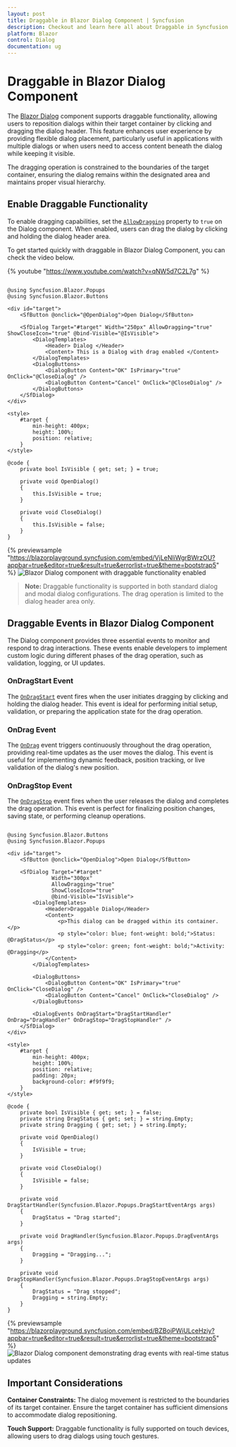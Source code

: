 ```yaml
---
layout: post
title: Draggable in Blazor Dialog Component | Syncfusion
description: Checkout and learn here all about Draggable in Syncfusion Blazor Dialog component and much more details.
platform: Blazor
control: Dialog
documentation: ug
---
```


# Draggable in Blazor Dialog Component

The [Blazor Dialog](https://www.syncfusion.com/blazor-components/blazor-modal-dialog) component supports draggable functionality, allowing users to reposition dialogs within their target container by clicking and dragging the dialog header. This feature enhances user experience by providing flexible dialog placement, particularly useful in applications with multiple dialogs or when users need to access content beneath the dialog while keeping it visible.

The dragging operation is constrained to the boundaries of the target container, ensuring the dialog remains within the designated area and maintains proper visual hierarchy.

## Enable Draggable Functionality

To enable dragging capabilities, set the [`AllowDragging`](https://help.syncfusion.com/cr/blazor/Syncfusion.Blazor.Popups.SfDialog.html#Syncfusion_Blazor_Popups_SfDialog_AllowDragging) property to `true` on the Dialog component. When enabled, users can drag the dialog by clicking and holding the dialog header area.

To get started quickly with draggable in Blazor Dialog Component, you can check the video below.

{% youtube "https://www.youtube.com/watch?v=qNW5d7C2L7g" %}

```cshtml

@using Syncfusion.Blazor.Popups
@using Syncfusion.Blazor.Buttons

<div id="target">
    <SfButton @onclick="@OpenDialog">Open Dialog</SfButton>

    <SfDialog Target="#target" Width="250px" AllowDragging="true" ShowCloseIcon="true" @bind-Visible="@IsVisible">
        <DialogTemplates>
            <Header> Dialog </Header>
            <Content> This is a Dialog with drag enabled </Content>
        </DialogTemplates>
        <DialogButtons>
            <DialogButton Content="OK" IsPrimary="true" OnClick="@CloseDialog" />
            <DialogButton Content="Cancel" OnClick="@CloseDialog" />
        </DialogButtons>
    </SfDialog>
</div>

<style>
    #target {
        min-height: 400px;
        height: 100%;
        position: relative;
    }
</style>

@code {
    private bool IsVisible { get; set; } = true;

    private void OpenDialog()
    {
        this.IsVisible = true;
    }

    private void CloseDialog()
    {
        this.IsVisible = false;
    }
}

```
{% previewsample "https://blazorplayground.syncfusion.com/embed/VjLeNliWgrBWrzOU?appbar=true&editor=true&result=true&errorlist=true&theme=bootstrap5" %}
![Blazor Dialog component with draggable functionality enabled](./images/blazor-dialog-draggable.gif)

>**Note:** Draggable functionality is supported in both standard dialog and modal dialog configurations. The drag operation is limited to the dialog header area only.

## Draggable Events in Blazor Dialog Component

The Dialog component provides three essential events to monitor and respond to drag interactions. These events enable developers to implement custom logic during different phases of the drag operation, such as validation, logging, or UI updates.

### OnDragStart Event

The [`OnDragStart`](https://help.syncfusion.com/cr/blazor/Syncfusion.Blazor.Popups.DragStartEventArgs.html) event fires when the user initiates dragging by clicking and holding the dialog header. This event is ideal for performing initial setup, validation, or preparing the application state for the drag operation.

### OnDrag Event

The [`OnDrag`](https://help.syncfusion.com/cr/blazor/Syncfusion.Blazor.Popups.DragEventArgs.html) event triggers continuously throughout the drag operation, providing real-time updates as the user moves the dialog. This event is useful for implementing dynamic feedback, position tracking, or live validation of the dialog's new position.

### OnDragStop Event

The [`OnDragStop`](https://help.syncfusion.com/cr/blazor/Syncfusion.Blazor.Popups.DragStopEventArgs.html) event fires when the user releases the dialog and completes the drag operation. This event is perfect for finalizing position changes, saving state, or performing cleanup operations.

```cshtml

@using Syncfusion.Blazor.Buttons
@using Syncfusion.Blazor.Popups

<div id="target">
    <SfButton @onclick="OpenDialog">Open Dialog</SfButton>

    <SfDialog Target="#target"
              Width="300px"
              AllowDragging="true"
              ShowCloseIcon="true"
              @bind-Visible="IsVisible">
        <DialogTemplates>
            <Header>Draggable Dialog</Header>
            <Content>
                <p>This dialog can be dragged within its container.</p>
                <p style="color: blue; font-weight: bold;">Status: @DragStatus</p>
                <p style="color: green; font-weight: bold;">Activity: @Dragging</p>
            </Content>
        </DialogTemplates>

        <DialogButtons>
            <DialogButton Content="OK" IsPrimary="true" OnClick="CloseDialog" />
            <DialogButton Content="Cancel" OnClick="CloseDialog" />
        </DialogButtons>

        <DialogEvents OnDragStart="DragStartHandler" OnDrag="DragHandler" OnDragStop="DragStopHandler" />
    </SfDialog>
</div>

<style>
    #target {
        min-height: 400px;
        height: 100%;
        position: relative;
        padding: 20px;
        background-color: #f9f9f9;
    }
</style>

@code {
    private bool IsVisible { get; set; } = false;
    private string DragStatus { get; set; } = string.Empty;
    private string Dragging { get; set; } = string.Empty;

    private void OpenDialog()
    {
        IsVisible = true;
    }

    private void CloseDialog()
    {
        IsVisible = false;
    }

    private void DragStartHandler(Syncfusion.Blazor.Popups.DragStartEventArgs args)
    {
        DragStatus = "Drag started";
    }

    private void DragHandler(Syncfusion.Blazor.Popups.DragEventArgs args)
    {
        Dragging = "Dragging...";
    }

    private void DragStopHandler(Syncfusion.Blazor.Popups.DragStopEventArgs args)
    {
        DragStatus = "Drag stopped";
        Dragging = string.Empty;
    }
}

```

{% previewsample "https://blazorplayground.syncfusion.com/embed/BZBojPWiULceHziy?appbar=true&editor=true&result=true&errorlist=true&theme=bootstrap5" %}
![Blazor Dialog component demonstrating drag events with real-time status updates](./images/blazor-draggable-events.gif)

## Important Considerations

**Container Constraints:** The dialog movement is restricted to the boundaries of its target container. Ensure the target container has sufficient dimensions to accommodate dialog repositioning.

**Touch Support:** Draggable functionality is fully supported on touch devices, allowing users to drag dialogs using touch gestures.
